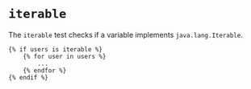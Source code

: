 # `iterable`
The `iterable` test checks if a variable implements `java.lang.Iterable`.
```
{% if users is iterable %}
	{% for user in users %}
		...
	{% endfor %}
{% endif %}
```